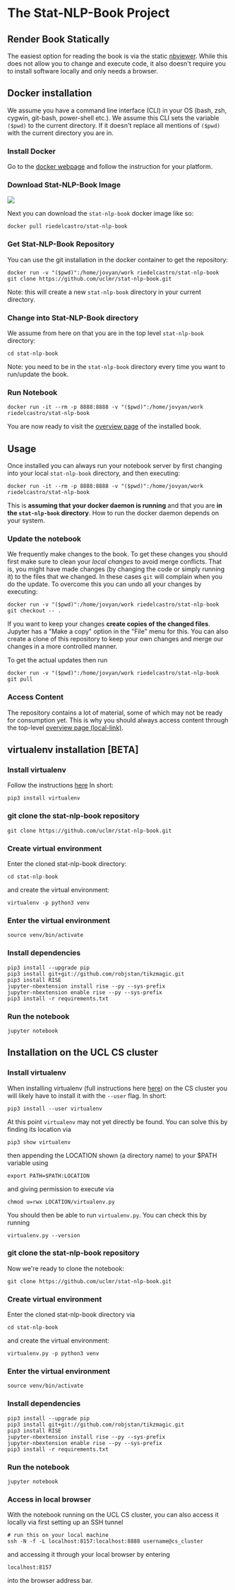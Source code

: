 # The Stat-NLP-Book Project

## Render Book Statically

The easiest option for reading the book is via the static [nbviewer](http://nbviewer.jupyter.org/github/uclmr/stat-nlp-book/blob/python/overview.ipynb). 
While this does not allow you to change and execute code, it also doesn't require you to install software locally and only needs a browser.


## Docker installation 

We assume you have a command line interface (CLI) in your OS 
(bash, zsh, cygwin, git-bash, power-shell etc.). We assume this CLI sets 
 the variable `($pwd)` to the current directory. If it doesn't replace
 all mentions of `($pwd)` with the current directory you are in. 

### Install Docker

Go to the [docker webpage](https://www.docker.com/) and follow the instruction for your platform.

### Download Stat-NLP-Book Image

[![](https://images.microbadger.com/badges/image/riedelcastro/stat-nlp-book.svg)](https://microbadger.com/images/riedelcastro/stat-nlp-book "Get your own image badge on microbadger.com")

Next you can download the `stat-nlp-book` docker image like so:

    docker pull riedelcastro/stat-nlp-book
    
### Get Stat-NLP-Book Repository

You can use the git installation in the docker container to get the repository:

    docker run -v "($pwd)":/home/jovyan/work riedelcastro/stat-nlp-book git clone https://github.com/uclmr/stat-nlp-book.git  

Note: this will create a new `stat-nlp-book` directory in your current directory.

### Change into Stat-NLP-Book directory

We assume from here on that you are in the top level `stat-nlp-book` directory:

    cd stat-nlp-book

Note: you need to be in the `stat-nlp-book` directory every time you want to run/update the book.

### Run Notebook

    docker run -it --rm -p 8888:8888 -v "($pwd)":/home/jovyan/work riedelcastro/stat-nlp-book 

You are now ready to visit the [overview page](http://localhost:8888/notebooks/overview.ipynb) of the installed book. 

## Usage

Once installed you can always run your notebook server by first changing
into your local `stat-nlp-book` directory, and then executing:

    docker run -it --rm -p 8888:8888 -v "($pwd)":/home/jovyan/work riedelcastro/stat-nlp-book 
    
This is **assuming that your docker daemon is running** and that you are
**in the `stat-nlp-book` directory**. How to run the docker daemon
depends on your system.

### Update the notebook

We frequently make changes to the book. To get these changes you
should first make sure to clean your *local changes* to avoid merge 
conflicts. That is, you might have made changes (by changing the code
or simply running it) to the files that we changed. In these cases `git`
 will complain when you do the update. To overcome this you can undo all
 your changes by executing:
 
    docker run -v "($pwd)":/home/jovyan/work riedelcastro/stat-nlp-book git checkout -- .
    
If you want to keep your changes **create copies of the changed files**.
Jupyter has a "Make a copy" option in the "File" menu for this. You can also create a clone of this repository
to keep your own changes and merge our changes in a more controlled manner. 

To get the actual updates then run

    docker run -v "($pwd)":/home/jovyan/work riedelcastro/stat-nlp-book git pull
    
### Access Content

The repository contains a lot of material, some of which may not be ready
for consumption yet. This is why you should always access content through
the top-level [overview page (local-link)](http://localhost:8888/notebooks/overview.ipynb).



## virtualenv installation [BETA]

### Install virtualenv
Follow the instructions [here](http://docs.python-guide.org/en/latest/dev/virtualenvs/)
In short:

    pip3 install virtualenv

### git clone the stat-nlp-book repository

    git clone https://github.com/uclmr/stat-nlp-book.git

### Create virtual environment
Enter the cloned stat-nlp-book directory:

    cd stat-nlp-book

and create the virtual environment:

    virtualenv -p python3 venv

### Enter the virtual environment

    source venv/bin/activate

### Install dependencies

    pip3 install --upgrade pip
    pip3 install git+git://github.com/robjstan/tikzmagic.git
    pip3 install RISE
    jupyter-nbextension install rise --py --sys-prefix
    jupyter-nbextension enable rise --py --sys-prefix
    pip3 install -r requirements.txt

### Run the notebook

    jupyter notebook
    

## Installation on the UCL CS cluster
### Install virtualenv
When installing virtualenv (full instructions here [here](http://docs.python-guide.org/en/latest/dev/virtualenvs/)) on the CS cluster you will likely have to install it with the `--user` flag. In short:

    pip3 install --user virtualenv
    
At this point `virtualenv` may not yet directly be found. You can solve this by finding its location via

    pip3 show virtualenv
    
then appending the LOCATION shown (a directory name) to your $PATH variable using
    
    export PATH=$PATH:LOCATION
    
and giving permission to execute via

    chmod u=rwx LOCATION/virtualenv.py
    
You should then be able to run `virtualenv.py`. You can check this by running
    
    virtualenv.py --version

### git clone the stat-nlp-book repository
Now we're ready to clone the notebook:

    git clone https://github.com/uclmr/stat-nlp-book.git
    
### Create virtual environment
Enter the cloned stat-nlp-book directory via

    cd stat-nlp-book

and create the virtual environment:

    virtualenv.py -p python3 venv

### Enter the virtual environment

    source venv/bin/activate
    
    
### Install dependencies

    pip3 install --upgrade pip
    pip3 install git+git://github.com/robjstan/tikzmagic.git
    pip3 install RISE
    jupyter-nbextension install rise --py --sys-prefix
    jupyter-nbextension enable rise --py --sys-prefix
    pip3 install -r requirements.txt

### Run the notebook

    jupyter notebook
    
    
### Access in local browser
With the notebook running on the UCL CS cluster, you can also access it locally via first setting up an SSH tunnel 

    # run this on your local machine
    ssh -N -f -L localhost:8157:localhost:8888 username@cs_cluster

and accessing it through your local browser by entering 
    
    localhost:8157
    
into the browser address bar.
